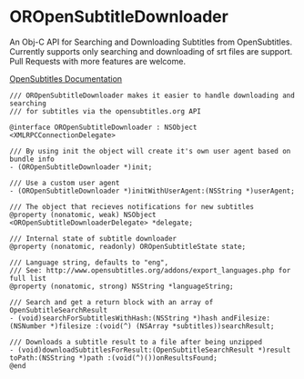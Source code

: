 OROpenSubtitleDownloader
========================

An Obj-C API for Searching and Downloading Subtitles from OpenSubtitles. Currently supports only searching and downloading of srt files are support. Pull Requests with more features are welcome.

[OpenSubtitles Documentation](http://trac.opensubtitles.org/projects/opensubtitles/wiki/XmlRpcIntro)

``` objc
/// OROpenSubtitleDownloader makes it easier to handle downloading and searching
/// for subtitles via the opensubtitles.org API

@interface OROpenSubtitleDownloader : NSObject <XMLRPCConnectionDelegate>

/// By using init the object will create it's own user agent based on bundle info
- (OROpenSubtitleDownloader *)init;

/// Use a custom user agent
- (OROpenSubtitleDownloader *)initWithUserAgent:(NSString *)userAgent;

/// The object that recieves notifications for new subtitles
@property (nonatomic, weak) NSObject <OROpenSubtitleDownloaderDelegate> *delegate;

/// Internal state of subtitle downloader
@property (nonatomic, readonly) OROpenSubtitleState state;

/// Language string, defaults to "eng", 
/// See: http://www.opensubtitles.org/addons/export_languages.php for full list
@property (nonatomic, strong) NSString *languageString;

/// Search and get a return block with an array of OpenSubtitleSearchResult
- (void)searchForSubtitlesWithHash:(NSString *)hash andFilesize:(NSNumber *)filesize :(void(^) (NSArray *subtitles))searchResult;

/// Downloads a subtitle result to a file after being unzipped
- (void)downloadSubtitlesForResult:(OpenSubtitleSearchResult *)result toPath:(NSString *)path :(void(^)())onResultsFound;
@end

```